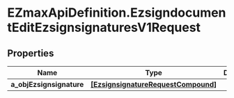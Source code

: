 # EZmaxApiDefinition.EzsigndocumentEditEzsignsignaturesV1Request

## Properties

Name | Type | Description | Notes
------------ | ------------- | ------------- | -------------
**a_objEzsignsignature** | [**[EzsignsignatureRequestCompound]**](EzsignsignatureRequestCompound.md) |  | 


